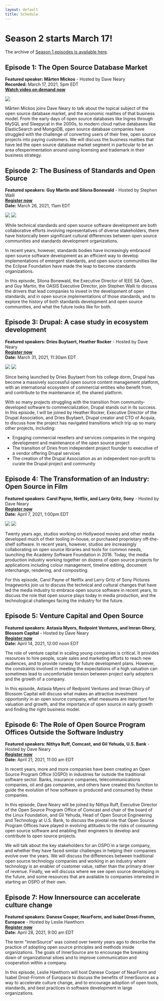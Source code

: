 ```yaml
---
layout: default
title: Schedule
---
```


# Season 2 starts March 17!

The archive of [Season 1 episodes is available here](season1.html).
## Episode 1: The Open Source Database Market

**Featured speaker: Mårten Mickos** - Hosted by Dave Neary<br/>
**Recorded:** March 17, 2021, 5pm EDT<br/>
**[Watch video on demand now](https://www.crowdcast.io/e/open-source-database-market)** 

<img src="/assets/images/mickos.png" class="speakerpic">

Mårten Mickos joins Dave Neary to talk about the topical subject of the open source database market, and the economic realities of that business model. From the early days of open source databases like Ingres through MySQL and Sleepycat in the 2000s, to modern cloud native databases like ElasticSearch and MongoDB, open source database companies have struggled with the challenge of converting users of their free, open source projects into paying customers. We will discuss the business realities that have led the open source database market segment in particular to be an area ofexperimentation around using licensing and trademark in their business strategy. 


## Episode 2: The Business of Standards and Open Source

**Featured speakers: Guy Martin and Silona Bonewald** - Hosted by Stephen Walli<br/>
**[Register now](https://www.crowdcast.io/e/standards-and-open-source)**<br/>
**Date:** March 26, 2021, 11am EDT


<img src="/assets/images/guy_martin_web.jpg" class="speakerpic">
<img src="/assets/images/silona_bonewald.jpg" class="speakerpic">


While technical standards and open source software development are both collaborative efforts involving representatives of diverse stakeholders, there have historically been significant cultural differences between open source communities and standards development organizations.

In recent years, however, standards bodies have increasingly embraced open source software development as an efficient way to develop implementations of emergent standards, and open source communities like the Eclipse Foundation have made the leap to become standards organizations.

In this episode, Silona Bonewald, the Executive Director of IEEE SA Open, and Guy Martin, the OASIS Executive Director, join Stephen Walli to discuss the drivers that lead companies to invest in the development of open standards, and in open source implementations of those standards, and to explore the history of both standards development and open source communities, and what the future looks like for both.

## Episode 3: Drupal: A case study in ecosystem development

**Featured speakers: Dries Buytaert, Heather Rocker** - Hosted by Dave Neary<br/>
**[Register now](https://www.crowdcast.io/e/drupal-case-study)**<br/>
**Date:** March 31, 2021, 11:30am EDT

<img src="/assets/images/dries_buytaert_small.jpg" class="speakerpic">
<img src="/assets/images/Heather_Rocker_web.jpg" class="speakerpic">

Since being launched by Dries Buytaert from his college dorm, Drupal has become a massively successful open source content management platform, with an international ecosystem of commercial entities who benefit from, and contribute to the maintenance of, the shared platform.

With so many projects struggling with the transition from community-developed software to commercialization, Drupal stands out in its success. In this episode, I will be joined by Heather Rocker, Executive Director of the Drupal Association, and Dries Buytaert, Drupal creator and CTO of Acquia, to discuss how the project has navigated transitions which trip up so many other projects, including:

* Engaging commercial resellers and services companies in the ongoing development and maintenance of the open source project
* The transition of Dries from independent project founder to executive of a vendor offering Drupal services
* The creation of the Drupal Association as an independent non-profit to curate the Drupal project and community



## Episode 4: The Transformation of an Industry: Open Source in Film

**Featured speakers: Carol Payne, Netflix, and Larry Gritz, Sony** - Hosted by Dave Neary<br/>
**[Register now](https://www.crowdcast.io/e/open-source-in-film)**<br/>
**Date:** April 7, 2021, 1:00pm EDT

<img src="/assets/images/carol_payne.jpg" class="speakerpic">
<img src="/assets/images/larry_gritz.jpg" class="speakerpic">

Twenty years ago, studios working on Hollywood movies and other media developed much of their tooling in-house, or purchased proprietary off-the-shelf software. In recent years, however, studios are increasingly collaborating on open source libraries and tools for common needs, launching the Academy Software Foundation in 2018. Today, the media production industry working together on dozens of open source projects for applications including colour management, timeline editing, document interchange, rendering, and compositing.

For this episode, Carol Payne of Netflix and Larry Gritz of Sony Pictures Imageworks join us to discuss the technical and cultural changes that have led the media industry to embrace open source software in recent years, to discuss the role that open source plays today in media production, and the technological challenges facing the industry for the future.

## Episode 5: Venture Capital and Open Source

**Featured speakers: Astasia Myers, Redpoint Ventures, and Imran Ghory, Blossom Capital** - Hosted by Dave Neary<br/>
**[Register now](https://www.crowdcast.io/e/venture-capital-and-open-source)**<br/>
**Date:** April 14, 2021, 12:00 noon EDT

The role of venture capital in scaling young companies is critical. It provides
resources to hire people, scale sales and marketing efforts to reach new audiences,
and to provide runway for future development plans.  However, the constraints
involved in meeting the expectations of a high  valuation can sometimes lead to
uncomfortable tension between project  early adopters and the growth of a company.

In this episode, Astasia Myers of Redpoint Ventures and Imran Ghory of Blossom
Capital will discuss what makes an attractive investment  opportunity in an open
source company, what measures are important for  valuation and growth, and the
importance of open source in early growth  and finding the right business model.

## Episode 6: The Role of Open Source Program Offices Outside the Software Industry

**Featured speakers: Nithya Ruff, Comcast, and Gil Yehuda, U.S. Bank** - Hosted by Dave Neary <br/>
**[Register now](https://www.crowdcast.io/e/role-of-ospos)**<br/>
**Date:** April 21, 2021, 11:00 am EDT

In recent years, more and more companies have been creating an Open Source Program
Office (OSPO) in industries far outside the traditional software sector. Banks,
insurance companies, telecommunications companies, oil and gas companies, and others
have created this function to guide the evolution of how software is produced and
consumed by these companies.

In this episode, Dave Neary will be joined by Nithya Ruff, Executive Director of
the Open Source Program Office of Comcast and chair of the board of the Linux
Foundation, and Gil Yehuda, Head of Open Source Engineering and Technology at U.S.
Bank, to discuss the pivotal role that Open Source Program Offices have played in
evolving attitudes to the risks of consuming open source software and enabling their
engineers to develop and contribute to open source projects.

We will talk about the key stakeholders for an OSPO in a large company, and whether
they have faced similar challenges in helping their companies evolve over the years.
We will discuss the differences between traditional open source technology
companies and working in an industry where technology is an enabler of customer
value, rather than the primary driver of revenue. Finally, we will discuss where we
see open source developing in the future, and some resources that are available to
companies interested in starting an OSPO of their own.

## Episode 7: How Innersource can accelerate culture change

**Featured speakers: Danese Cooper, NearForm, and Isabel Drost-Fromm, Europace** - Hosted by Leslie Hawthorn <br/>
**[Register now](https://www.crowdcast.io/e/innersource)**<br/>
**Date:** April 28, 2021, 9:00 am EDT

The term "InnerSource" was coined over twenty years ago to describe the practice of
adopting open source principles and methods inside organizations. The goals of
InnerSource are to encourage the breaking down of organizational siloes and to
improve communication and cooperation within a company.

In this episode, Leslie Hawthorn will host Danese Cooper of NearForm and Isabel
Drost-Fromm of Europace to discuss the benefits of InnerSource as a way to
accelerate culture change, and to encourage adoption of open tools, standards, and
best practices in software development in large organizations.

